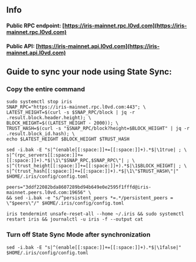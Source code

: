 ## Info
#### Public RPC endpoint: [https://iris-mainnet.rpc.l0vd.com](https://iris-mainnet.rpc.l0vd.com)
#### Public API: [https://iris-mainnet.api.l0vd.com](https://iris-mainnet.api.l0vd.com)

## Guide to sync your node using State Sync:

### Copy the entire command
```
sudo systemctl stop iris
SNAP_RPC="https://iris-mainnet.rpc.l0vd.com:443"; \
LATEST_HEIGHT=$(curl -s $SNAP_RPC/block | jq -r .result.block.header.height); \
BLOCK_HEIGHT=$((LATEST_HEIGHT - 2000)); \
TRUST_HASH=$(curl -s "$SNAP_RPC/block?height=$BLOCK_HEIGHT" | jq -r .result.block_id.hash); \
echo $LATEST_HEIGHT $BLOCK_HEIGHT $TRUST_HASH

sed -i.bak -E "s|^(enable[[:space:]]+=[[:space:]]+).*$|\1true| ; \
s|^(rpc_servers[[:space:]]+=[[:space:]]+).*$|\1\"$SNAP_RPC,$SNAP_RPC\"| ; \
s|^(trust_height[[:space:]]+=[[:space:]]+).*$|\1$BLOCK_HEIGHT| ; \
s|^(trust_hash[[:space:]]+=[[:space:]]+).*$|\1\"$TRUST_HASH\"|" $HOME/.iris/config/config.toml

peers="3ddf22082bda8607289bd94b649e0e2595f1fffd@iris-mainnet.peers.l0vd.com:19656" \
&& sed -i.bak -e "s/^persistent_peers *=.*/persistent_peers = \"$peers\"/" $HOME/.iris/config/config.toml 

iris tendermint unsafe-reset-all --home ~/.iris && sudo systemctl restart iris && journalctl -u iris -f --output cat
```

### Turn off State Sync Mode after synchronization
```
sed -i.bak -E "s|^(enable[[:space:]]+=[[:space:]]+).*$|\1false|" $HOME/.iris/config/config.toml
```
